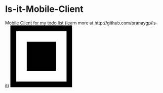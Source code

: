 # ls-it-Mobile-Client

Mobile Client for my todo list (learn more at http://github.com/pranaygp/ls-it)
<img src="assets/icons/app.png" alt="App Icon" style="width: 200px;"/>
